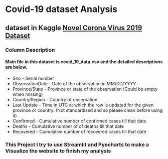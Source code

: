# Covid-19 dataset Analysis #
## dataset in Kaggle [Novel Corona Virus 2019 Dataset](https://www.kaggle.com/datasets/sudalairajkumar/novel-corona-virus-2019-dataset)
### Column Description
#### Main file in this dataset is covid_19_data.csv and the detailed descriptions are below.
* Sno - Serial number
* ObservationDate - Date of the observation in MM/DD/YYYY
* Province/State - Province or state of the observation (Could be empty when missing)
* Country/Region - Country of observation
* Last Update - Time in UTC at which the row is updated for the given province or country. (Not standardised and so please clean before using it)
* Confirmed - Cumulative number of confirmed cases till that date
* Deaths - Cumulative number of of deaths till that date
* Recovered - Cumulative number of recovered cases till that date

### This Project I try to use Streamlit and Pyecharts to make a Visualize the website to finish my analysis
